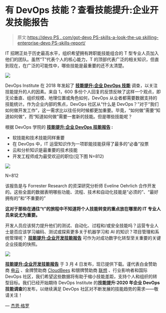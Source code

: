 # 有 DevOps 技能？查看技能提升:企业开发技能报告

> 原文:[https://devo PS . com/got-devo PS-skills-a-look-the-up skilling-enterprise-devo PS-skills-report/](https://devops.com/got-devops-skills-a-look-at-the-upskilling-enterprise-devops-skills-report/)

IT 招聘正处于历史最高水平，组织希望拥有跨职能技能组合的 T 型专业人员加入他们的团队。虽然“T”代表个人的核心能力，T 的顶部代表广泛的相关知识，但直到现在，在广泛的可能性中，哪些技能是最重要的还不太清楚。

![](../Images/945ff191f6d2a60b6919d9b3b9a4ca6a.png)

DevOps Institute 在 2018 年发起了 **[技能提升:企业 DevOps 技能](https://hubs.ly/H0gJbpd0)** 调查，以关注技能提升的人的因素。来自 1，600 多份个人回复的反馈反映了这样一个观点，即无论垂直、组织规模、地理位置或角色如何，DevOps 从业者都需要数据支持的技能统计。作为企业内部的焦点，DevOps 社区从“什么是 DevOps？”对于“我们如何做开发工作”，这一需求比以往任何时候都更加重要。毕竟，“如何做”需要“知道如何做”，而“知道如何做”需要一套新的技能。但是哪些技能呢？

根据 DevOps 学院的 **[技能提升:企业 DevOps 技能报告](https://hubs.ly/H0gJbpd0) :**

*   软技能和技术技能同样重要
*   在 DevOps 中，IT 运营知识作为一项职能技能获得了最多的“必备”投票
*   云和分析知识是最重要的技术技能
*   开发工程师成为最受欢迎的职位(见下图 N=812)

![](../Images/56add4ed1bd642ebc527f8c3cb4f4637.png)

N=812

该报告是与 Forrester Research 的资深研究分析师 Eveline Oehrlich 合作开发的。这些全面的数据表明哪些功能、流程、技术和自动化技能是“必须的”、“最好拥有的”和“不重要的”

**这对于那些在通往“t”的旅程中不知道将个人技能转变的重点放在哪里的 IT 专业人员来说尤为重要。**

开发人员应该努力提升他们的测试、自动化、过程和/或安全技能吗？运营专业人士是否应该学习编码、测试或探索更多关于机器学习和 AI 的知识？项目管理和系统管理呢？ **[技能提升:企业开发技能报告](https://hubs.ly/H0gJbpd0)** 可作为对成功数字化转型至关重要的关键企业技能的快照。

![](../Images/a23182c64d566204f5221d5d07d71070.png)

**[技能提升:企业开发技能报告](https://hubs.ly/H0gJbpd0)** 于 3 月 4 日发布，现已提供下载。谨代表白金赞助商 [电云](https://electric-cloud.com/) 、金牌赞助商 [CloudBees](https://www.cloudbees.com/) 和银牌赞助商 [联想](https://www.lenovo.com/us/en/) 、行业影响者和国际 DevOps 社区，我们希望这些数据将有助于缩小技能差距，支持个人和组织的转型目标。我们已经开始期待 DevOps Institute 的**技能提升:2020 年企业 DevOps 技能调查**的发布，以继续满足 DevOps 社区对不断发展的技能趋势的需求——敬请关注！

— [杰恩·格罗](https://devops.com/author/jgroll/)